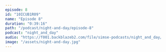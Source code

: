 ```yaml
---
episode: 8
id: "10ICUB1R09"
name: "Episode 8"
duration: "0:39:16"
path: "/podcast/night-and-day/episode-8"
podcast: "night_and_day"
audio: "https://f001.backblazeb2.com/file/simse-podcasts/night_and_day/night-and-day-episode-8.mp3"
image: "/assets/night-and-day.jpg"
---
```


